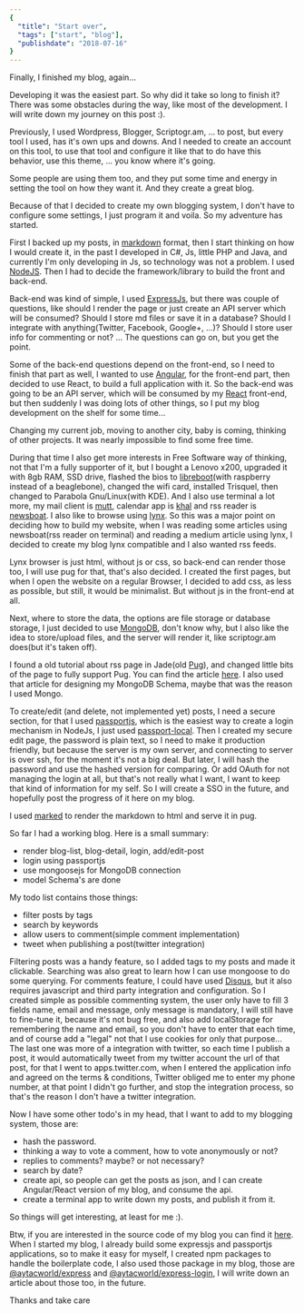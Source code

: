 ```yaml
---
{
  "title": "Start over",
  "tags": ["start", "blog"],
  "publishdate": "2018-07-16"
}
---
```



Finally, I finished my blog, again...

Developing it was the easiest part. So why did it take so long to finish it? There was some obstacles during the way, like most of the development. I will write down my journey on this post :).

Previously, I used Wordpress, Blogger, Scriptogr.am, ... to post, but every tool I used, has it's own ups and downs. And I needed to create an account on this tool, to use that tool and configure it like that to do have this behavior, use this theme, ... you know where it's going.

Some people are using them too, and they put some time and energy in setting the tool on how they want it. And they create a great blog.

Because of that I decided to create my own blogging system, I don't have to configure some settings, I just program it and voila. So my adventure has started.

First I backed up my posts, in [markdown](https://daringfireball.net/projects/markdown/) format, then I start thinking on how I would create it, in the past I developed in C#, Js, little PHP and Java, and currently I'm only developing in Js, so technology was not a problem. I used [NodeJS](https://nodejs.org/en/). Then I had to decide the framework/library to build the front and back-end.

Back-end was kind of simple, I used [ExpressJs](https://expressjs.com/), but there was couple of questions, like should I render the page or just create an API server which will be consumed? Should I store md files or save it in a database? Should I integrate with anything(Twitter, Facebook, Google+, ...)? Should I store user info for commenting or not? ... The questions can go on, but you get the point.

Some of the back-end questions depend on the front-end, so I need to finish that part as well, I wanted to use [Angular](https://angular.io/), for the front-end part, then decided to use React, to build a full application with it. So the back-end was going to be an API server, which will be consumed by my [React](https://reactjs.org/) front-end, but then suddenly I was doing lots of other things, so I put my blog development on the shelf for some time...

Changing my current job, moving to another city, baby is coming, thinking of other projects. It was nearly impossible to find some free time.

During that time I also get more interests in Free Software way of thinking, not that I'm a fully supporter of it, but I bought a Lenovo x200, upgraded it with 8gb RAM, SSD drive, flashed the bios to [libreboot](https://libreboot.org/)(with raspberry instead of a beaglebone), changed the wifi card, installed Trisquel, then changed to Parabola Gnu/Linux(with KDE). And I also use terminal a lot more, my mail client is [mutt](http://www.mutt.org/), calendar app is [khal](https://github.com/pimutils/khal) and rss reader is [newsboat](https://newsboat.org/). I also like to browse using [lynx](https://lynx.browser.org/). So this was a major point on deciding how to build my website, when I was reading some articles using newsboat(rss reader on terminal) and reading a medium article using lynx, I decided to create my blog lynx compatible and I also wanted rss feeds.

Lynx browser is just html, without js or css, so back-end can render those too, I will use pug for that, that's also decided. I created the first pages, but when I open the website on a regular Browser, I decided to add css, as less as possible, but still, it would be minimalist. But without js in the front-end at all.

Next, where to store the data, the options are file storage or database storage, I just decided to use [MongoDB](https://www.mongodb.com/), don't know why, but I also like the idea to store/upload files, and the server will render it, like scriptogr.am does(but it's taken off).

I found a old tutorial about rss page in Jade(old [Pug](https://pugjs.org/api/getting-started.html)), and changed little bits of the page to fully support Pug. You can find the article [here](https://davidwalsh.name/rss-express).
I also used that article for designing my MongoDB Schema, maybe that was the reason I used Mongo.

To create/edit (and delete, not implemented yet) posts, I need a secure section, for that I used [passportjs](http://www.passportjs.org/), which is the easiest way to create a login mechanism in NodeJs, I just used [passport-local](https://www.npmjs.com/package/passport-local). Then I created my secure edit page, the password is plain text, so I need to make it production friendly, but because the server is my own server, and connecting to server is over ssh, for the moment it's not a big deal. But later, I will hash the password and use the hashed version for comparing. Or add OAuth for not managing the login at all, but that's not really what I want, I want to keep that kind of information for my self. So I will create a SSO in the future, and hopefully post the progress of it here on my blog.

I used [marked](https://www.npmjs.com/package/marked) to render the markdown to html and serve it in pug.

So far I had a working blog. Here is a small summary:
- render blog-list, blog-detail, login, add/edit-post
- login using passportjs
- use mongoosejs for MongoDB connection
- model Schema's are done

My todo list contains those things:
- filter posts by tags
- search by keywords
- allow users to comment(simple comment implementation)
- tweet when publishing a post(twitter integration)

Filtering posts was a handy feature, so I added tags to my posts and made it clickable.
Searching was also great to learn how I can use mongoose to do some querying.
For comments feature, I could have used [Disqus](https://disqus.com/), but it also requires javascript and third party integration and configuration. So I created simple as possible commenting system, the user only have to fill 3 fields name, email and message, only message is mandatory, I will still have to fine-tune it, because it's not bug free, and also add localStorage for remembering the name and email, so you don't have to enter that each time, and of course add a "legal" not that I use cookies for only that purpose...
The last one was more of a integration with twitter, so each time I publish a post, it would automatically tweet from my twitter account the url of that post, for that I went to apps.twitter.com, when I entered the application info and agreed on the terms & conditions, Twitter obliged me to enter my phone number, at that point I didn't go further, and stop the integration process, so that's the reason I don't have a twitter integration.

Now I have some other todo's in my head, that I want to add to my blogging system, those are:
- hash the password.
- thinking a way to vote a comment, how to vote anonymously or not?
- replies to comments? maybe? or not necessary?
- search by date?
- create api, so people can get the posts as json, and I can create Angular/React version of my blog, and consume the api.
- create a terminal app to write down my posts, and publish it from it.

So things will get interesting, at least for me :).

Btw, if you are interested in the source code of my blog you can find it [here](https://github.com/aytacworld/blog "Github url yay").
When I started my blog, I already build some expressjs and passportjs applications, so to make it easy for myself, I created npm packages to handle the boilerplate code, I also used those package in my blog, those are [@aytacworld/express](https://www.npmjs.com/package/@aytacworld/express) and [@aytacworld/express-login](https://www.npmjs.com/package/@aytacworld/express-login), I will write down an article about those too, in the future.

Thanks and take care